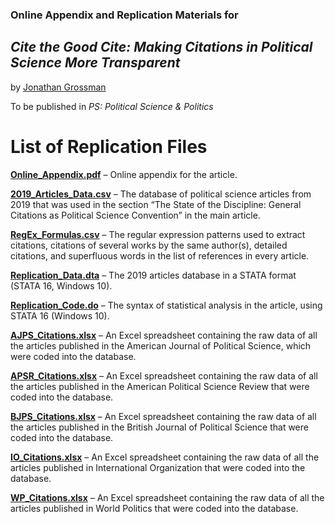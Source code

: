 ### Online Appendix and Replication Materials for

## _Cite the Good Cite: Making Citations in Political Science More Transparent_

by [Jonathan Grossman](https://twitter.com/CatRobotIL)

To be published in _PS: Political Science &
Politics_

# List of Replication Files 

[**Online_Appendix.pdf**](https://github.com/jonathan-grossman/Cite-the-Good-Cite/blob/main/Online_Appendix.pdf) – Online appendix for the article.


[**2019_Articles_Data.csv**](https://github.com/jonathan-grossman/Cite-the-Good-Cite/blob/main/2019_Articles_Data.csv) – The database of political science articles from 2019 that was used in the section “The State of the Discipline: General Citations as Political Science Convention” in the main article.

[**RegEx_Formulas.csv**](https://github.com/jonathan-grossman/Cite-the-Good-Cite/blob/main/RegEx_Formulas.csv) – The regular expression patterns used to extract citations, citations of several works by the same author(s), detailed citations, and superfluous words in the list of references in every article. 

[**Replication_Data.dta**](https://github.com/jonathan-grossman/Cite-the-Good-Cite/blob/main/Replication_Data.dta) – The 2019 articles database in a STATA format (STATA 16, Windows 10). 

[**Replication_Code.do**](https://github.com/jonathan-grossman/Cite-the-Good-Cite/blob/main/Replication_Code.do) – The syntax of statistical analysis in the article, using STATA 16 (Windows 10). 

[**AJPS_Citations.xlsx**](https://github.com/jonathan-grossman/Cite-the-Good-Cite/blob/main/AJPS_Citations.xlsx) – An Excel spreadsheet containing the raw data of all the articles published in the American Journal of Political Science, which were coded into the database.

[**APSR_Citations.xlsx**](https://github.com/jonathan-grossman/Cite-the-Good-Cite/blob/main/APSR_Citations.xlsx) – An Excel spreadsheet containing the raw data of all the articles published in the American Political Science Review that were coded into the database.

[**BJPS_Citations.xlsx**](https://github.com/jonathan-grossman/Cite-the-Good-Cite/blob/main/BJPS_Citations.xlsx) – An Excel spreadsheet containing the raw data of all the articles published in the British Journal of Political Science that were coded into the database.

[**IO_Citations.xlsx**](https://github.com/jonathan-grossman/Cite-the-Good-Cite/blob/main/IO_Citations.xlsx) – An Excel spreadsheet containing the raw data of all the articles published in International Organization that were coded into the database.

[**WP_Citations.xlsx**](https://github.com/jonathan-grossman/Cite-the-Good-Cite/blob/main/WP_Citations.xlsx) – An Excel spreadsheet containing the raw data of all the articles published in World Politics that were coded into the database.



